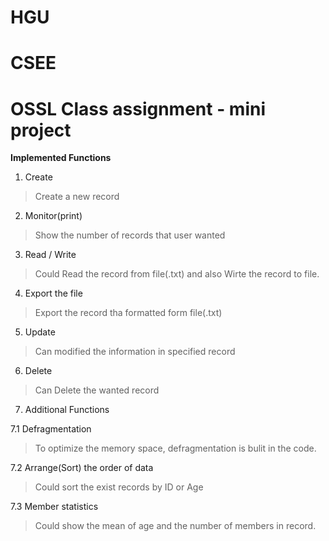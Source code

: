 # HGU

# CSEE

# OSSL Class assignment - mini project

**Implemented Functions**
1.	Create
> Create a new record 
2.	Monitor(print)
> Show the number of records that user wanted
3.	Read / Write
> Could Read the record from file(.txt) and also Wirte the record to file.
4.	Export the file
> Export the record tha formatted form file(.txt)
5.	Update
> Can modified the information in specified record
6.	Delete
> Can Delete the wanted record
7.	Additional Functions

  7.1 Defragmentation
  > To optimize the memory space, defragmentation is bulit in the code.
  
  7.2 Arrange(Sort) the order of data
  > Could sort the exist records by ID or Age
  
  7.3 Member statistics
  > Could show the mean of age and the number of members in record.
